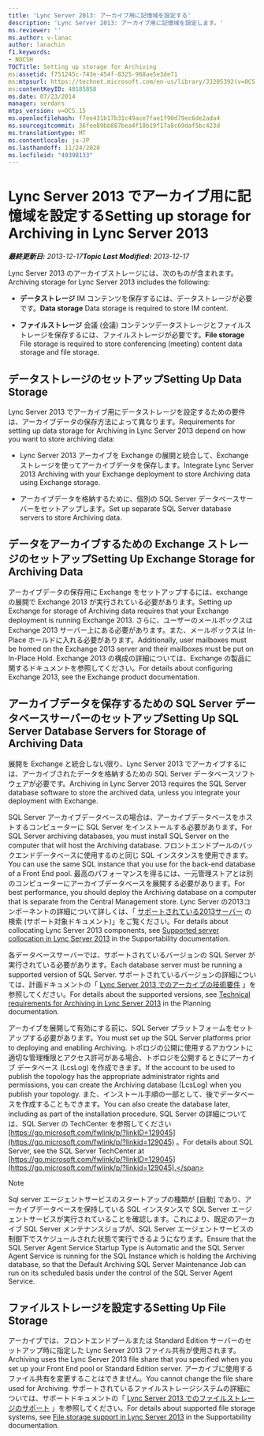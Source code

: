 ```yaml
---
title: 'Lync Server 2013: アーカイブ用に記憶域を設定する'
description: 'Lync Server 2013: アーカイブ用に記憶域を設定します。'
ms.reviewer: ''
ms.author: v-lanac
author: lanachin
f1.keywords:
- NOCSH
TOCTitle: Setting up storage for Archiving
ms:assetid: f751245c-743e-454f-8325-968ae5e3de71
ms:mtpsurl: https://technet.microsoft.com/en-us/library/JJ205392(v=OCS.15)
ms:contentKeyID: 48185858
ms.date: 07/23/2014
manager: serdars
mtps_version: v=OCS.15
ms.openlocfilehash: f7ee431b17b31c49ace7fae1f90d79ec6de2ada4
ms.sourcegitcommit: 36fee89bb887bea4f18b19f17a8c69daf5bc423d
ms.translationtype: MT
ms.contentlocale: ja-JP
ms.lasthandoff: 11/24/2020
ms.locfileid: "49398133"
---
```

# <a name="setting-up-storage-for-archiving-in-lync-server-2013"></a><span data-ttu-id="fc279-103">Lync Server 2013 でアーカイブ用に記憶域を設定する</span><span class="sxs-lookup"><span data-stu-id="fc279-103">Setting up storage for Archiving in Lync Server 2013</span></span>

<div data-xmlns="http://www.w3.org/1999/xhtml">

<div class="topic" data-xmlns="http://www.w3.org/1999/xhtml" data-msxsl="urn:schemas-microsoft-com:xslt" data-cs="https://msdn.microsoft.com/">

<div data-asp="https://msdn2.microsoft.com/asp">



</div>

<div id="mainSection">

<div id="mainBody"><span data-ttu-id="fc279-104">

<span> </span></span><span class="sxs-lookup"><span data-stu-id="fc279-104">

<span> </span></span></span>

<span data-ttu-id="fc279-105">_**最終更新日:** 2013-12-17_</span><span class="sxs-lookup"><span data-stu-id="fc279-105">_**Topic Last Modified:** 2013-12-17_</span></span>

<span data-ttu-id="fc279-106">Lync Server 2013 のアーカイブストレージには、次のものが含まれます。</span><span class="sxs-lookup"><span data-stu-id="fc279-106">Archiving storage for Lync Server 2013 includes the following:</span></span>

  - <span data-ttu-id="fc279-107">**データストレージ**   IM コンテンツを保存するには、データストレージが必要です。</span><span class="sxs-lookup"><span data-stu-id="fc279-107">**Data storage**   Data storage is required to store IM content.</span></span>

  - <span data-ttu-id="fc279-108">**ファイルストレージ**   会議 (会議) コンテンツデータストレージとファイルストレージを保存するには、ファイルストレージが必要です。</span><span class="sxs-lookup"><span data-stu-id="fc279-108">**File storage**   File storage is required to store conferencing (meeting) content data storage and file storage.</span></span>

<div>

## <a name="setting-up-data-storage"></a><span data-ttu-id="fc279-109">データストレージのセットアップ</span><span class="sxs-lookup"><span data-stu-id="fc279-109">Setting Up Data Storage</span></span>

<span data-ttu-id="fc279-110">Lync Server 2013 でアーカイブ用にデータストレージを設定するための要件は、アーカイブデータの保存方法によって異なります。</span><span class="sxs-lookup"><span data-stu-id="fc279-110">Requirements for setting up data storage for Archiving in Lync Server 2013 depend on how you want to store archiving data:</span></span>

  - <span data-ttu-id="fc279-111">Lync Server 2013 アーカイブを Exchange の展開と統合して、Exchange ストレージを使ってアーカイブデータを保存します。</span><span class="sxs-lookup"><span data-stu-id="fc279-111">Integrate Lync Server 2013 Archiving with your Exchange deployment to store Archiving data using Exchange storage.</span></span>

  - <span data-ttu-id="fc279-112">アーカイブデータを格納するために、個別の SQL Server データベースサーバーをセットアップします。</span><span class="sxs-lookup"><span data-stu-id="fc279-112">Set up separate SQL Server database servers to store Archiving data.</span></span>

<div>

## <a name="setting-up-exchange-storage-for-archiving-data"></a><span data-ttu-id="fc279-113">データをアーカイブするための Exchange ストレージのセットアップ</span><span class="sxs-lookup"><span data-stu-id="fc279-113">Setting Up Exchange Storage for Archiving Data</span></span>

<span data-ttu-id="fc279-114">アーカイブデータの保存用に Exchange をセットアップするには、exchange の展開で Exchange 2013 が実行されている必要があります。</span><span class="sxs-lookup"><span data-stu-id="fc279-114">Setting up Exchange for storage of Archiving data requires that your Exchange deployment is running Exchange 2013.</span></span> <span data-ttu-id="fc279-115">さらに、ユーザーのメールボックスは Exchange 2013 サーバー上にある必要があります。また、メールボックスは In-Place ホールドに入れる必要があります。</span><span class="sxs-lookup"><span data-stu-id="fc279-115">Additionally, user mailboxes must be homed on the Exchange 2013 server and their mailboxes must be put on In-Place Hold.</span></span> <span data-ttu-id="fc279-116">Exchange 2013 の構成の詳細については、Exchange の製品に関するドキュメントを参照してください。</span><span class="sxs-lookup"><span data-stu-id="fc279-116">For details about configuring Exchange 2013, see the Exchange product documentation.</span></span>

</div>

<div>

## <a name="setting-up-sql-server-database-servers-for-storage-of-archiving-data"></a><span data-ttu-id="fc279-117">アーカイブデータを保存するための SQL Server データベースサーバーのセットアップ</span><span class="sxs-lookup"><span data-stu-id="fc279-117">Setting Up SQL Server Database Servers for Storage of Archiving Data</span></span>

<span data-ttu-id="fc279-118">展開を Exchange と統合しない限り、Lync Server 2013 でアーカイブするには、アーカイブされたデータを格納するための SQL Server データベースソフトウェアが必要です。</span><span class="sxs-lookup"><span data-stu-id="fc279-118">Archiving in Lync Server 2013 requires the SQL Server database software to store the archived data, unless you integrate your deployment with Exchange.</span></span>

<span data-ttu-id="fc279-119">SQL Server アーカイブデータベースの場合は、アーカイブデータベースをホストするコンピューターに SQL Server をインストールする必要があります。</span><span class="sxs-lookup"><span data-stu-id="fc279-119">For SQL Server archiving databases, you must install SQL Server on the computer that will host the Archiving database.</span></span> <span data-ttu-id="fc279-120">フロントエンドプールのバックエンドデータベースに使用するのと同じ SQL インスタンスを使用できます。</span><span class="sxs-lookup"><span data-stu-id="fc279-120">You can use the same SQL instance that you use for the back-end database of a Front End pool.</span></span> <span data-ttu-id="fc279-121">最高のパフォーマンスを得るには、一元管理ストアとは別のコンピューターにアーカイブデータベースを展開する必要があります。</span><span class="sxs-lookup"><span data-stu-id="fc279-121">For best performance, you should deploy the Archiving database on a computer that is separate from the Central Management store.</span></span> <span data-ttu-id="fc279-122">Lync Server の2013コンポーネントの詳細について詳しくは、「 [サポートされている2013サーバー](lync-server-2013-supported-server-collocation.md) の検索 (サポート対象ドキュメント)」をご覧ください。</span><span class="sxs-lookup"><span data-stu-id="fc279-122">For details about collocating Lync Server 2013 components, see [Supported server collocation in Lync Server 2013](lync-server-2013-supported-server-collocation.md) in the Supportability documentation.</span></span>

<span data-ttu-id="fc279-123">各データベースサーバーでは、サポートされているバージョンの SQL Server が実行されている必要があります。</span><span class="sxs-lookup"><span data-stu-id="fc279-123">Each database server must be running a supported version of SQL Server.</span></span> <span data-ttu-id="fc279-124">サポートされているバージョンの詳細については、計画ドキュメントの「 [Lync Server 2013 でのアーカイブの技術要件](lync-server-2013-technical-requirements-for-archiving.md) 」を参照してください。</span><span class="sxs-lookup"><span data-stu-id="fc279-124">For details about the supported versions, see [Technical requirements for Archiving in Lync Server 2013](lync-server-2013-technical-requirements-for-archiving.md) in the Planning documentation.</span></span>

<span data-ttu-id="fc279-125">アーカイブを展開して有効にする前に、SQL Server プラットフォームをセットアップする必要があります。</span><span class="sxs-lookup"><span data-stu-id="fc279-125">You must set up the SQL Server platforms prior to deploying and enabling Archiving.</span></span> <span data-ttu-id="fc279-126">トポロジの公開に使用するアカウントに適切な管理権限とアクセス許可がある場合、トポロジを公開するときにアーカイブ データベース (LcsLog) を作成できます。</span><span class="sxs-lookup"><span data-stu-id="fc279-126">If the account to be used to publish the topology has the appropriate administrator rights and permissions, you can create the Archiving database (LcsLog) when you publish your topology.</span></span> <span data-ttu-id="fc279-127">また、インストール手順の一部として、後でデータベースを作成することもできます。</span><span class="sxs-lookup"><span data-stu-id="fc279-127">You can also create the database later, including as part of the installation procedure.</span></span> <span data-ttu-id="fc279-128">SQL Server の詳細については、SQL Server の TechCenter を参照してください [https://go.microsoft.com/fwlink/p/?linkID=129045](https://go.microsoft.com/fwlink/p/?linkid=129045) 。</span><span class="sxs-lookup"><span data-stu-id="fc279-128">For details about SQL Server, see the SQL Server TechCenter at [https://go.microsoft.com/fwlink/p/?linkID=129045](https://go.microsoft.com/fwlink/p/?linkid=129045).</span></span>

<div>


> [!NOTE]  
> <span data-ttu-id="fc279-129">Sql server エージェントサービスのスタートアップの種類が [自動] であり、アーカイブデータベースを保持している SQL インスタンスで SQL Server エージェントサービスが実行されていることを確認します。これにより、既定のアーカイブ SQL Server メンテナンスジョブが、SQL Server エージェントサービスの制御下でスケジュールされた状態で実行できるようになります。</span><span class="sxs-lookup"><span data-stu-id="fc279-129">Ensure that the SQL Server Agent Service Startup Type is Automatic and the SQL Server Agent Service is running for the SQL Instance which is holding the Archiving database, so that the Default Archiving SQL Server Maintenance Job can run on its scheduled basis under the control of the SQL Server Agent Service.</span></span>



</div>

</div>

</div>

<div>

## <a name="setting-up-file-storage"></a><span data-ttu-id="fc279-130">ファイルストレージを設定する</span><span class="sxs-lookup"><span data-stu-id="fc279-130">Setting Up File Storage</span></span>

<span data-ttu-id="fc279-131">アーカイブでは、フロントエンドプールまたは Standard Edition サーバーのセットアップ時に指定した Lync Server 2013 ファイル共有が使用されます。</span><span class="sxs-lookup"><span data-stu-id="fc279-131">Archiving uses the Lync Server 2013 file share that you specified when you set up your Front End pool or Standard Edition server.</span></span> <span data-ttu-id="fc279-132">アーカイブに使用するファイル共有を変更することはできません。</span><span class="sxs-lookup"><span data-stu-id="fc279-132">You cannot change the file share used for Archiving.</span></span> <span data-ttu-id="fc279-133">サポートされているファイルストレージシステムの詳細については、サポートドキュメントの「 [Lync Server 2013 でのファイルストレージのサポート](lync-server-2013-file-storage-support.md) 」を参照してください。</span><span class="sxs-lookup"><span data-stu-id="fc279-133">For details about supported file storage systems, see [File storage support in Lync Server 2013](lync-server-2013-file-storage-support.md) in the Supportability documentation.</span></span>

<span data-ttu-id="fc279-134"></div>

</div>

<span> </span>

</div>

</div>

</span><span class="sxs-lookup"><span data-stu-id="fc279-134"></div>

</div>

<span> </span>

</div>

</div>

</span></span></div>

